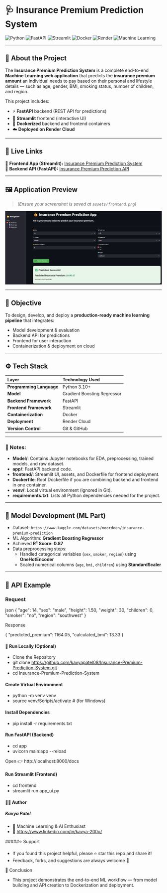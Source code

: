 # 🩺 Insurance Premium Prediction System

![Python](https://img.shields.io/badge/Python-3.10%2B-blue?logo=python)
![FastAPI](https://img.shields.io/badge/FastAPI-Backend-009688?logo=fastapi)
![Streamlit](https://img.shields.io/badge/Streamlit-Frontend-FF4B4B?logo=streamlit)
![Docker](https://img.shields.io/badge/Docker-Containerized-2496ED?logo=docker)
![Render](https://img.shields.io/badge/Deployed%20on-Render-46E3B7?logo=render)
![Machine Learning](https://img.shields.io/badge/Model-Gradient%20Boosting-yellow)

---

## 🧠 About the Project

The **Insurance Premium Prediction System** is a complete end-to-end **Machine Learning web application** that predicts the **insurance premium amount** an individual needs to pay based on their personal and lifestyle details — such as age, gender, BMI, smoking status, number of children, and region.

This project includes:
- ⚡ **FastAPI** backend (REST API for predictions)  
- 🎨 **Streamlit** frontend (interactive UI)  
- 🐳 **Dockerized** backend and frontend containers  
- ☁️ **Deployed on Render Cloud**

---

## 🚀 Live Links

🔹 **Frontend App (Streamlit):** [Insurance Premium Prediction System](https://insurance-premium-prediction-system.onrender.com/)  
🔹 **Backend API (FastAPI):** [Insurance Premium Prediction API](https://insurance-premium-prediction-api-2.onrender.com/predict)

---

## 🖼️ Application Preview

> *(Ensure your screenshot is saved at `assets/frontend.png`)*

![Insurance Premium Prediction App](assets/frontend.png)

---

## 🎯 Objective

To design, develop, and deploy a **production-ready machine learning pipeline** that integrates:
- Model development & evaluation  
- Backend API for predictions  
- Frontend for user interaction  
- Containerization & deployment on cloud  

---

## ⚙️ Tech Stack

| Layer | Technology Used |
|:------|:----------------|
| **Programming Language** | Python 3.10+ |
| **Model** | Gradient Boosting Regressor |
| **Backend Framework** | FastAPI |
| **Frontend Framework** | Streamlit |
| **Containerization** | Docker |
| **Deployment** | Render Cloud |
| **Version Control** | Git & GitHub |

---

### 🔹 Notes:
- **Model/**: Contains Jupyter notebooks for EDA, preprocessing, trained models, and raw dataset.  
- **app/**: FastAPI backend code.  
- **frontend/**: Streamlit UI, assets, and Dockerfile for frontend deployment.  
- **Dockerfile**: Root Dockerfile if you are combining backend and frontend in one container.  
- **venv/**: Local virtual environment (ignored in Git).  
- **requirements.txt**: Lists all Python dependencies needed for the project.  

---

## 🧠 Model Development (ML Part)

- Dataset: `https://www.kaggle.com/datasets/noordeen/insurance-premium-prediction`  
- ML Algorithm: **Gradient Boosting Regressor**  
- Achieved **R² Score: 0.87**  
- Data preprocessing steps:
  - Handled categorical variables (`sex`, `smoker`, `region`) using **OneHotEncoder**
  - Scaled numerical columns (`age`, `bmi`, `children`) using **StandardScaler**

---

## 🔁 API Example

### Request
json
{
  "age": 14,
  "sex": "male",
  "height": 1.50,
  "weight": 30,
  "children": 0,
  "smoker": "no",
  "region": "southwest"
}

Response

{
  "predicted_premium": 1164.05,
  "calculated_bmi": 13.33
}

#### 🧰 Run Locally (Optional)
- Clone the Repository
- git clone https://github.com/kavyapatel08/Insurance-Premium-Prediction-System.git
- cd Insurance-Premium-Prediction-System


#### Create Virtual Environment
- python -m venv venv
- source venv/Scripts/activate      # (for Windows)


#### Install Dependencies
- pip install -r requirements.txt


#### Run FastAPI (Backend)
- cd app
- uvicorn main:app --reload


Open 👉 http://localhost:8000/docs

#### Run Streamlit (Frontend)
- cd frontend
- streamlit run app_ui.py

#### 👩‍💻 Author

##### Kavya Patel
- 💼 Machine Learning & AI Enthusiast
- 📧 https://www.linkedin.com/in/kavya-200o/

#####⭐ Support

- If you found this project helpful, please ⭐ star this repo and share it!
- Feedback, forks, and suggestions are always welcome 💬

🏁 Conclusion

- This project demonstrates the end-to-end ML workflow — from model building and API creation to Dockerization and deployment.


